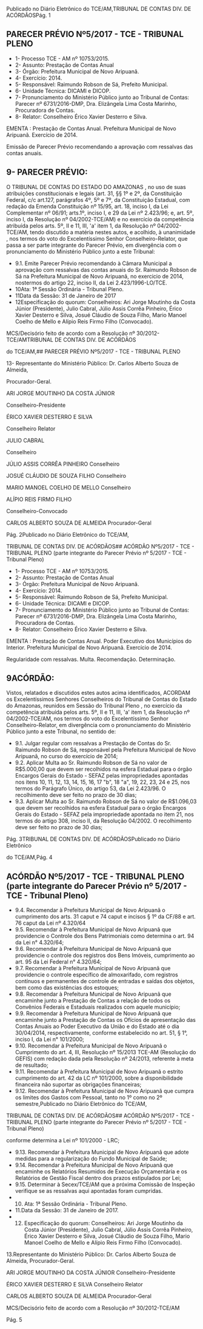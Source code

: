 
Publicado  no  Diário Eletrônico do TCE/AM,TRIBUNAL DE CONTAS DIV. DE  ACÓRDÃOSPág. 1

## PARECER PRÉVIO Nº5/2017 - TCE - TRIBUNAL PLENO

- 1- Processo TCE - AM nº 10753/2015.
- 2- Assunto: Prestação de Contas Anual
- 3- Órgão: Prefeitura Municipal de Novo Aripuanã.
- 4- Exercício: 2014.
- 5- Responsável: Raimundo Robson de Sá, Prefeito Municipal.
- 6- Unidade Técnica: DICAMI e DICOP.
- 7- Pronunciamento  do Ministério  Público  junto  ao Tribunal  de Contas: Parecer  nº 6731/2016-DMP, Dra. Elizângela Lima Costa Marinho, Procuradora de Contas.
- 8- Relator: Conselheiro Érico Xavier Desterro e Silva.

EMENTA : Prestação  de  Contas  Anual.  Prefeitura Municipal de Novo Aripuanã. Exercício de 2014.

Emissão de Parecer Prévio recomendando a aprovação com ressalvas das contas anuais.

## 9- PARECER PRÉVIO:

O  TRIBUNAL  DE  CONTAS  DO  ESTADO  DO  AMAZONAS ,  no  uso  de  suas atribuições  constitucionais  e  legais  (art.  31,  §§  1º  e  2º,  da  Constituição  Federal,  c/c art.127,  parágrafos  4º,  5º  e  7º,  da  Constituição  Estadual,  com  redação  da  Emenda Constituição nº 15/95, art. 18, inciso I, da Lei Complementar nº 06/91; arts.1º, inciso I, e 29  da  Lei  nº  2.423/96;  e,  art.  5º,  inciso  I,  da  Resolução  nº  04/2002-TCE/AM)  e  no exercício da competência atribuída pelos arts. 5º, II e 11, III, 'a' item 1, da Resolução nº 04/2002-TCE/AM,  tendo  discutido  a  matéria  nestes  autos,  e  acolhido, à  unanimidade , nos termos do voto do Excelentíssimo Senhor Conselheiro-Relator, que passa a ser parte integrante  do  Parecer  Prévio, em  divergência com  o  pronunciamento  do  Ministério Público junto a este Tribunal:

- 9.1. Emite Parecer Prévio recomendando à Câmara Municipal a aprovação com ressalvas das contas anuais do Sr. Raimundo Robson de Sá na Prefeitura Municipal de Novo Aripuanã, no exercicio de 2014, nostermos do artigo 22, inciso II, da Lei 2.423/1996-LO/TCE.
- 10Ata: 1ª Sessão Ordinária - Tribunal Pleno.
- 11Data da Sessão: 31 de Janeiro de 2017
- 12Especificação  do  quorum: Conselheiros: Ari  Jorge  Moutinho  da  Costa  Júnior (Presidente), Julio Cabral,  Júlio Assis Corrêa Pinheiro, Érico Xavier Desterro e Silva, Josué Cláudio de Souza Filho, Mario Manoel Coelho de Mello e Alípio Reis Firmo Filho (Convocado).

MCS/Decisório feito de acordo com a Resolução nº 30/2012-TCE/AMTRIBUNAL DE CONTAS DIV. DE  ACÓRDÃOS

do TCE/AM,## PARECER PRÉVIO Nº5/2017 - TCE - TRIBUNAL PLENO

13-  Representante do Ministério Público: Dr. Carlos Alberto Souza de Almeida,

Procurador-Geral.

ARI JORGE MOUTINHO DA COSTA JÚNIOR

Conselheiro-Presidente

ÉRICO XAVIER DESTERRO E SILVA

Conselheiro Relator

JULIO CABRAL

Conselheiro

JÚLIO ASSIS CORRÊA PINHEIRO Conselheiro

JOSUÉ CLÁUDIO DE SOUZA FILHO Conselheiro

MARIO MANOEL COELHO DE MELLO Conselheiro

ALÍPIO REIS FIRMO FILHO

Conselheiro-Convocado

CARLOS ALBERTO SOUZA DE ALMEIDA Procurador-Geral

Pág. 2Publicado  no  Diário Eletrônico do TCE/AM,

TRIBUNAL DE CONTAS DIV. DE  ACÓRDÃOS## ACÓRDÃO Nº5/2017 - TCE - TRIBUNAL PLENO (parte integrante do Parecer Prévio nº 5/2017 - TCE - Tribunal Pleno)

- 1- Processo TCE - AM nº 10753/2015.
- 2- Assunto: Prestação de Contas Anual
- 3- Órgão: Prefeitura Municipal de Novo Aripuanã.
- 4- Exercício: 2014.
- 5- Responsável: Raimundo Robson de Sá, Prefeito Municipal.
- 6- Unidade Técnica: DICAMI e DICOP.
- 7- Pronunciamento  do Ministério  Público  junto  ao Tribunal  de Contas: Parecer  nº 6731/2016-DMP, Dra. Elizângela Lima Costa Marinho, Procuradora de Contas.
- 8- Relator: Conselheiro Érico Xavier Desterro e Silva.

EMENTA : Prestação de Contas Anual. Poder Executivo dos Municípios do Interior. Prefeitura Municipal de Novo Aripuanã. Exercício de 2014.

Regularidade com ressalvas. Multa. Recomendação. Determinação.

## 9ACÓRDÃO:

Vistos, relatados e discutidos estes autos acima identificados, ACORDAM os Excelentíssimos Senhores Conselheiros do Tribunal de Contas do Estado do Amazonas, reunidos em Sessão do Tribunal Pleno , no exercício da competência atribuída pelos arts. 5º,  II  e  11,  III,  'a'  item  1,  da  Resolução  nº  04/2002-TCE/AM,  nos  termos  do  voto  do Excelentíssimo Senhor Conselheiro-Relator, em divergência com o pronunciamento do Ministério Público junto a este Tribunal, no sentido de:

- 9.1. Julgar regular com  ressalvas a Prestação de Contas do Sr. Raimundo  Robson  de  Sá,  responsável  pela  Prefeitura  Municipal  de Novo Aripuanã, no curso do exercício de 2014;
- 9.2. Aplicar Multa ao Sr. Raimundo Robson de Sá no valor de R$5.000,00 que devem ser recolhidos na esfera Estadual  para o órgão Encargos Gerais do Estado - SEFAZ pelas impropriedades apontadas nos itens 10, 11, 12, 13, 14, 15, 16, 17 "b", 18 "a", 19, 22, 23, 24 e 25, nos termos do Parágrafo Único, do artigo 53, da Lei 2.423/96. O recolhimento deve ser feito no prazo de 30 dias;
- 9.3. Aplicar Multa ao Sr. Raimundo Robson de Sá no valor de R$1.096,03 que devem ser recolhidos na esfera Estadual para o órgão Encargos Gerais  do  Estado  -  SEFAZ  pela impropriedade apontada  no  item  21, nos termos do artigo 308, inciso II, da Resolução 04/2002. O recolhimento deve ser feito no prazo de 30 dias;

Pág. 3TRIBUNAL DE CONTAS DIV. DE  ACÓRDÃOSPublicado  no  Diário Eletrônico

do TCE/AM,Pág. 4

## ACÓRDÃO Nº5/2017 - TCE - TRIBUNAL PLENO (parte integrante do Parecer Prévio nº 5/2017 - TCE - Tribunal Pleno)

- 9.4. Recomendar à  Prefeitura  Municipal de Novo  Aripuanã o cumprimento dos arts. 31 caput e 74 caput e incisos § 1º da CF/88 e art. 76 caput da Lei nº 4.320/64
- 9.5. Recomendar à Prefeitura Municipal de Novo Aripuanã que providencie o Controle dos Bens Patrimoniais como determina o art. 94 da  Lei n° 4.320/64;
- 9.6. Recomendar à Prefeitura Municipal de Novo Aripuanã que providencie o controle dos registros dos Bens Imóveis, cumprimento ao art. 95 da Lei Federal n° 4.320/64;
- 9.7. Recomendar à Prefeitura Municipal de Novo Aripuanã que providencie o  controle  específico  de  almoxarifado,  com  registros  contínuos  e permanentes de controle de entradas e saídas dos objetos, bem como das existências dos estoques;
- 9.8. Recomendar à Prefeitura Municipal de Novo Aripuanã que encaminhe junto a Prestação de Contas a relação de todos os Convênios Federais e Estaduais realizados com aquele município;
- 9.9. Recomendar à Prefeitura Municipal de Novo Aripuanã que encaminhe junto a Prestação de Contas os Ofícios de apresentação das Contas Anuais ao Poder Executivo da União e do Estado até o dia 30/04/2014, respectivamente, conforme estabelecido no art. 51, § 1°, inciso I, da Lei n° 101/2000;
- 9.10. Recomendar à Prefeitura Municipal de Novo Aripuanã o Cumprimento do  art.  4,  III,  Resolução  nº  15/2013  TCE-AM  (Resolução  do  GEFIS) com  redação  dada  pela  Resolução  nº  24/2013,  referente  à  meta  de resultado;
- 9.11. Recomendar à Prefeitura Municipal de Novo Aripuanã  o estrito cumprimento  do  art.  42  da  LC  nº  101/2000,  sobre  a  disponibilidade financeira não suportar as obrigações financeiras;
- 9.12. Recomendar à Prefeitura Municipal de Novo Aripuanã que cumpra os limites  dos  Gastos  com  Pessoal,  tanto  no  1º  como  no  2º  semestre,Publicado  no  Diário Eletrônico do TCE/AM,

TRIBUNAL DE CONTAS DIV. DE  ACÓRDÃOS## ACÓRDÃO Nº5/2017 - TCE - TRIBUNAL PLENO (parte integrante do Parecer Prévio nº 5/2017 - TCE - Tribunal Pleno)

conforme determina a Lei nº 101/2000 - LRC;

- 9.13. Recomendar à  Prefeitura Municipal  de Novo  Aripuanã que  adote medidas para a regularização do Fundo Municipal de Saúde;
- 9.14. Recomendar à Prefeitura Municipal de Novo Aripuanã que encaminhe os Relatórios Resumidos de Execução Orçamentária e os Relatórios de Gestão Fiscal dentro dos prazos estipulados por Lei;
- 9.15. Determinar à  Secex/TCE/AM  que  a  próxima  Comissão  de  Inspeção verifique se as ressalvas aqui apontadas foram cumpridas.
- 10. Ata: 1ª Sessão Ordinária - Tribunal Pleno.
- 11.Data da Sessão: 31 de Janeiro de 2017.
- 12.  Especificação  do  quorum: Conselheiros:  Ari  Jorge  Moutinho  da  Costa  Júnior (Presidente),  Julio  Cabral,  Júlio  Assis  Corrêa  Pinheiro,  Érico  Xavier  Desterro  e  Silva, Josué Cláudio de Souza Filho,  Mario  Manoel Coelho de  Mello e  Alípio Reis Firmo Filho (Convocado).

13.Representante  do  Ministério  Público: Dr. Carlos Alberto Souza  de  Almeida, Procurador-Geral.

ARI JORGE MOUTINHO DA COSTA JÚNIOR Conselheiro-Presidente

ÉRICO XAVIER DESTERRO E SILVA Conselheiro Relator

CARLOS ALBERTO SOUZA DE ALMEIDA Procurador-Geral

MCS/Decisório feito de acordo com a Resolução nº 30/2012-TCE/AM

Pág. 5